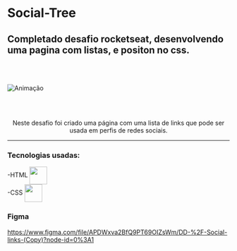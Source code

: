 # Social-Tree

## Completado desafio rocketseat, desenvolvendo uma pagina com listas, e positon no css.
<br>
<br>

![Animação](https://user-images.githubusercontent.com/85465530/159410764-6deb6d19-5506-4d95-8926-0028c3a73f68.gif)


<br> 
<br>
<p align = "center" >Neste desafio foi criado uma página com uma lista de links que pode ser usada em perfis de redes sociais.<p/>

<hr>

### Tecnologias usadas:
-HTML <img src="https://cdn.jsdelivr.net/gh/devicons/devicon/icons/html5/html5-original-wordmark.svg" height="40" widht="40" align="center" />
<br>
-CSS  <img src="https://cdn.jsdelivr.net/gh/devicons/devicon/icons/css3/css3-original-wordmark.svg" height="40" width="40" align="center"  />

### Figma
<a href = "https://www.figma.com/file/APDWxva2BfQ9PT69OIZsWm/DD-%2F-Social-links-(Copy)?node-id=0%3A1" target="_blank" >https://www.figma.com/file/APDWxva2BfQ9PT69OIZsWm/DD-%2F-Social-links-(Copy)?node-id=0%3A1</a>
